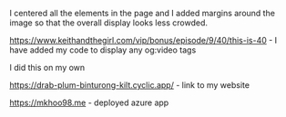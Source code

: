 I centered all the elements in the page and I added margins around the image so that the overall display looks less crowded.

https://www.keithandthegirl.com/vip/bonus/episode/9/40/this-is-40 - I have added my code to display any og:video tags

I did this on my own

https://drab-plum-binturong-kilt.cyclic.app/ - link to my website

https://mkhoo98.me - deployed azure app